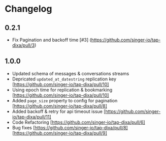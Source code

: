 # Changelog

## 0.2.1
  * Fix Pagination and backoff time [#3] (https://github.com/singer-io/tap-dixa/pull/3) 

## 1.0.0
  *  Updated schema of messages & conversations streams
  *  Depricated `updated_at_datestring` replication key [https://github.com/singer-io/tap-dixa/pull/10]
  *  Using epoch time for replication & bookmarking [https://github.com/singer-io/tap-dixa/pull/10]
  *  Added `page_size` property to config for pagination [https://github.com/singer-io/tap-dixa/pull/8]
  *  Added backoff & retry for api timeout issue [https://github.com/singer-io/tap-dixa/pull/11]
  *  Code Refactoring [https://github.com/singer-io/tap-dixa/pull/6]
  *  Bug fixes [https://github.com/singer-io/tap-dixa/pull/8] [https://github.com/singer-io/tap-dixa/pull/9]